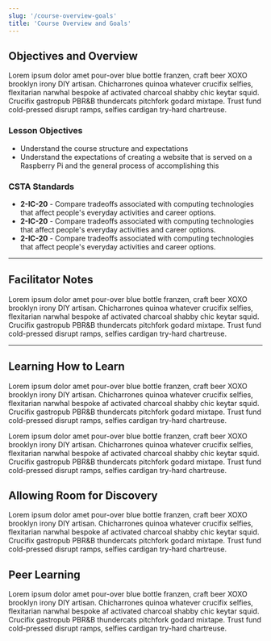 ```yaml
---
slug: '/course-overview-goals'
title: 'Course Overview and Goals'
---
```


## Objectives and Overview

Lorem ipsum dolor amet pour-over blue bottle franzen, craft beer XOXO brooklyn irony DIY artisan. Chicharrones quinoa whatever crucifix selfies, flexitarian narwhal bespoke af activated charcoal shabby chic keytar squid. Crucifix gastropub PBR&B thundercats pitchfork godard mixtape. Trust fund cold-pressed disrupt ramps, selfies cardigan try-hard chartreuse.

### Lesson Objectives

- Understand the course structure and expectations
- Understand the expectations of creating a website that is served on a Raspberry Pi and the general process of accomplishing this

### CSTA Standards

- **2-IC-20** - Compare tradeoffs associated with computing technologies that affect people's everyday activities and career options.
- **2-IC-20** - Compare tradeoffs associated with computing technologies that affect people's everyday activities and career options.
- **2-IC-20** - Compare tradeoffs associated with computing technologies that affect people's everyday activities and career options.

---

## Facilitator Notes

Lorem ipsum dolor amet pour-over blue bottle franzen, craft beer XOXO brooklyn irony DIY artisan. Chicharrones quinoa whatever crucifix selfies, flexitarian narwhal bespoke af activated charcoal shabby chic keytar squid. Crucifix gastropub PBR&B thundercats pitchfork godard mixtape. Trust fund cold-pressed disrupt ramps, selfies cardigan try-hard chartreuse.

---

## Learning How to Learn

Lorem ipsum dolor amet pour-over blue bottle franzen, craft beer XOXO brooklyn irony DIY artisan. Chicharrones quinoa whatever crucifix selfies, flexitarian narwhal bespoke af activated charcoal shabby chic keytar squid. Crucifix gastropub PBR&B thundercats pitchfork godard mixtape. Trust fund cold-pressed disrupt ramps, selfies cardigan try-hard chartreuse.

Lorem ipsum dolor amet pour-over blue bottle franzen, craft beer XOXO brooklyn irony DIY artisan. Chicharrones quinoa whatever crucifix selfies, flexitarian narwhal bespoke af activated charcoal shabby chic keytar squid. Crucifix gastropub PBR&B thundercats pitchfork godard mixtape. Trust fund cold-pressed disrupt ramps, selfies cardigan try-hard chartreuse.

## Allowing Room for Discovery

Lorem ipsum dolor amet pour-over blue bottle franzen, craft beer XOXO brooklyn irony DIY artisan. Chicharrones quinoa whatever crucifix selfies, flexitarian narwhal bespoke af activated charcoal shabby chic keytar squid. Crucifix gastropub PBR&B thundercats pitchfork godard mixtape. Trust fund cold-pressed disrupt ramps, selfies cardigan try-hard chartreuse.

## Peer Learning

Lorem ipsum dolor amet pour-over blue bottle franzen, craft beer XOXO brooklyn irony DIY artisan. Chicharrones quinoa whatever crucifix selfies, flexitarian narwhal bespoke af activated charcoal shabby chic keytar squid. Crucifix gastropub PBR&B thundercats pitchfork godard mixtape. Trust fund cold-pressed disrupt ramps, selfies cardigan try-hard chartreuse.
